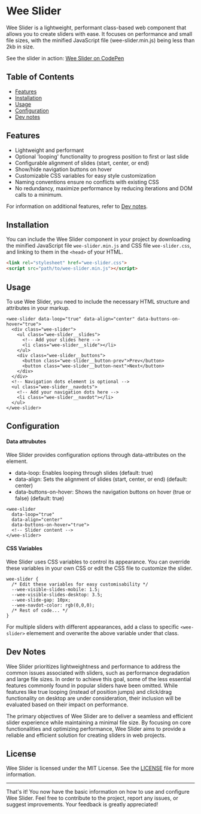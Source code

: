 # Wee Slider

Wee Slider is a lightweight, performant class-based web component that allows you to create sliders with ease. It focuses on performance and small file sizes, with the minified JavaScript file (wee-slider.min.js) being less than 2kb in size.

See the slider in action: <a href="https://codepen.io/ash_s_west/full/bGmOEyP" target="_blank">Wee Slider on CodePen</a>

## Table of Contents

- [Features](#features)
- [Installation](#installation)
- [Usage](#usage)
- [Configuration](#configuration)
- [Dev notes](#dev-notes)

## Features

- Lightweight and performant
- Optional 'looping' functionality to progress position to first or last slide
- Configurable alignment of slides (start, center, or end)
- Show/hide navigation buttons on hover
- Customizable CSS variables for easy style customization
- Naming conventions ensure no conflicts with existing CSS
- No redundancy, maximize performance by reducing iterations and DOM calls to a minimum.

For information on additional features, refer to [Dev notes](#dev-notes).

## Installation

You can include the Wee Slider component in your project by downloading the minified JavaScript file ```wee-slider.min.js``` and CSS file ```wee-slider.css```, and linking to them in the ```<head>``` of your HTML.

```html
<link rel="stylesheet" href="wee-slider.css">
<script src="path/to/wee-slider.min.js"></script>
```

## Usage

To use Wee Slider, you need to include the necessary HTML structure and attributes in your markup.

```
<wee-slider data-loop="true" data-align="center" data-buttons-on-hover="true">
  <div class="wee-slider">
    <ul class="wee-slider__slides">
      <!-- Add your slides here -->
      <li class="wee-slider__slide"></li>
    </ul>
    <div class="wee-slider__buttons">
      <button class="wee-slider__button-prev">Prev</button>
      <button class="wee-slider__button-next">Next</button>
    </div>
  </div>
  <!-- Navigation dots element is optional -->
  <ul class="wee-slider__navdots">
    <!-- Add your navigation dots here -->
    <li class="wee-slider__navdot"></li>
  </ul>
</wee-slider>
```

## Configuration

#### Data attrubutes

Wee Slider provides configuration options through data-attributes on the <wee-slider> element.

- data-loop: Enables looping through slides (default: true)
- data-align: Sets the alignment of slides (start, center, or end) (default: center)
- data-buttons-on-hover: Shows the navigation buttons on hover (true or false) (default: true)
    
```
<wee-slider 
  data-loop="true" 
  data-align="center"
  data-buttons-on-hover="true">
  <!-- Slider content -->
</wee-slider>
```

#### CSS Variables

Wee Slider uses CSS variables to control its appearance. You can override these variables in your own CSS or edit the CSS file to customize the slider.

```
wee-slider {
  /* Edit these variables for easy customisability */
  --wee-visible-slides-mobile: 1.5;
  --wee-visible-slides-desktop: 3.5;
  --wee-slide-gap: 10px;
  --wee-navdot-color: rgb(0,0,0);
  /* Rest of code... */
}
```
For multiple sliders with different appearances, add a class to specific `<wee-slider>` elemement and overwrite the above variable under that class.

## Dev Notes

Wee Slider prioritizes lightweightness and performance to address the common issues associated with sliders, such as performance degradation and large file sizes. In order to achieve this goal, some of the less essential features commonly found in popular sliders have been omitted. While features like true looping (instead of position jumps) and click/drag functionality on desktop are under consideration, their inclusion will be evaluated based on their impact on performance.

The primary objectives of Wee Slider are to deliver a seamless and efficient slider experience while maintaining a minimal file size. By focusing on core functionalities and optimizing performance, Wee Slider aims to provide a reliable and efficient solution for creating sliders in web projects.

## License

Wee Slider is licensed under the MIT License. See the [LICENSE](LICENSE) file for more information.

---

That's it! You now have the basic information on how to use and configure Wee Slider. Feel free to contribute to the project, report any issues, or suggest improvements. Your feedback is greatly appreciated!
